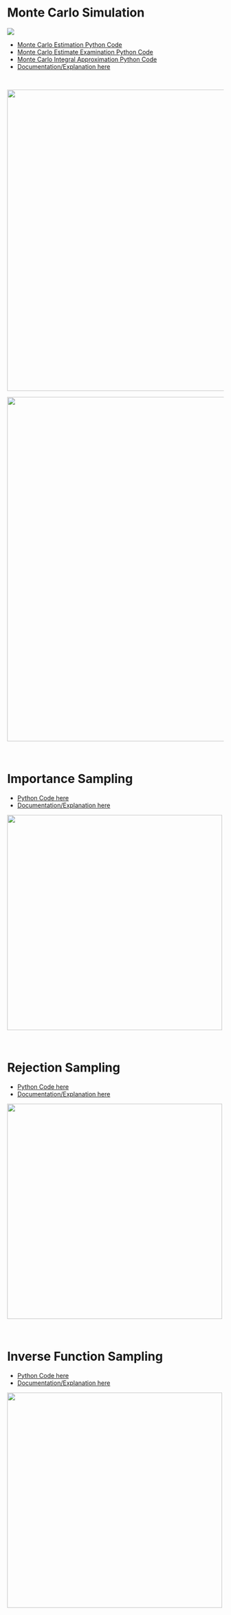 # Monte Carlo Simulation 

<p> <img src = https://cdn-images-1.medium.com/max/1280/1*LVLFpdnvXawhw0fhtT16LA.jpeg> </p>

- <a href= "https://github.com/TatevKaren/mathematics-statistics-for-data-science/blob/main/Statistical%20Sampling/Monte%20Carlo%20Simulation%20OLS%20estimate.py">Monte Carlo Estimation Python Code</a>
- <a href= "https://github.com/TatevKaren/mathematics-statistics-for-data-science/blob/main/Statistical%20Sampling/Monte%20Carlo%20Simulation%20Estimate%20Properties.py">Monte Carlo Estimate Examination Python Code</a>
- <a href= "https://github.com/TatevKaren/mathematics-statistics-for-data-science/blob/main/Statistical%20Sampling/Monte%20Carlo%20Simulation%20Integral%20Approximation.py">Monte Carlo Integral Approximation Python Code</a>
- <a href= "">Documentation/Explanation here</a>

<br>

<p> <img width = 700 src = https://github.com/TatevKaren/mathematics-statistics-for-data-science/blob/main/Statistical%20Sampling/Unbiased_MC_estimate.png?raw=true></p>

<p> <img width = 800  src = https://github.com/TatevKaren/mathematics-statistics-for-data-science/blob/main/Statistical%20Sampling/Consistency:Efficiency_MC.png?raw=truehttps://github.com/TatevKaren/mathematics-statistics-for-data-science/blob/main/Statistical%20Sampling/Consistency:Efficiency_MC.png?raw=true>
</p>


<br>

# Importance Sampling
- <a href= "https://github.com/TatevKaren/mathematics-statistics-for-data-science/blob/main/Statistical%20Sampling/Importance%20Sampling.py">Python Code here</a>
- <a href= "">Documentation/Explanation here</a>
<p> <img width = 500  src = https://github.com/TatevKaren/mathematics-statistics-for-data-science/blob/main/Statistical%20Sampling/Importance%20Sampling.png?raw=true></p>

<br>

# Rejection Sampling
- <a href= "">Python Code here</a>
- <a href= "">Documentation/Explanation here</a>
<p> <img width = 500  src =https://github.com/TatevKaren/mathematics-statistics-for-data-science/blob/main/Statistical%20Sampling/Rejection_Sampling.png?raw=true></p>

<br>

# Inverse Function Sampling
- <a href= "">Python Code here</a>
- <a href= "">Documentation/Explanation here</a>
<p> <img width = 500  src =https://github.com/TatevKaren/mathematics-statistics-for-data-science/blob/main/Statistical%20Sampling/Inverse_Probability_Sampling.png?raw=true></p>
